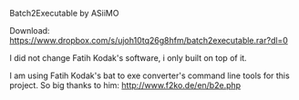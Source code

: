 Batch2Executable by ASiiMO

Download: https://www.dropbox.com/s/ujoh10tq26g8hfm/batch2executable.rar?dl=0

I did not change Fatih Kodak's software, i only built on top of it.

I am using Fatih Kodak's bat to exe converter's command line tools for this project.
So big thanks to him:
http://www.f2ko.de/en/b2e.php
